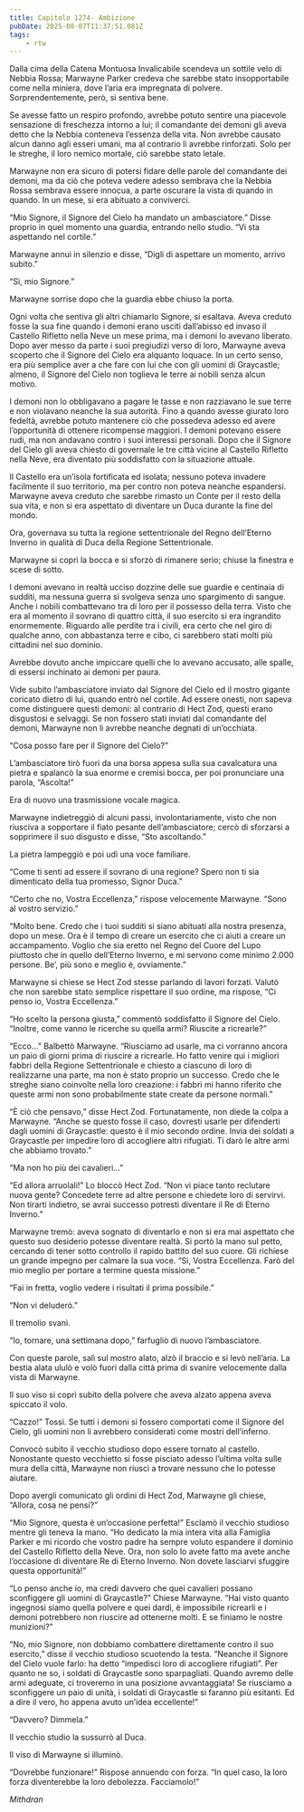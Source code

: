 ```yaml
---
title: Capitolo 1274- Ambizione
pubDate: 2025-08-07T11:37:51.081Z
tags:
    - rtw
---
```



Dalla cima della Catena Montuosa Invalicabile scendeva un sottile velo di Nebbia Rossa; Marwayne Parker credeva che sarebbe stato insopportabile come nella miniera, dove l’aria era impregnata di polvere. Sorprendentemente, però, si sentiva bene.


Se avesse fatto un respiro profondo, avrebbe potuto sentire una piacevole sensazione di freschezza intorno a lui; il comandante dei demoni gli aveva detto che la Nebbia conteneva l’essenza della vita. Non avrebbe causato alcun danno agli esseri umani, ma al contrario li avrebbe rinforzati. Solo per le streghe, il loro nemico mortale, ciò sarebbe stato letale.


Marwayne non era sicuro di potersi fidare delle parole del comandante dei demoni, ma da ciò che poteva vedere adesso sembrava che la Nebbia Rossa sembrava essere innocua, a parte oscurare la vista di quando in quando. In un mese, si era abituato a conviverci.


“Mio Signore, il Signore del Cielo ha mandato un ambasciatore.” Disse proprio in quel momento una guardia, entrando nello studio. “Vi sta aspettando nel cortile.”


Marwayne annuì in silenzio e disse, “Digli di aspettare un momento, arrivo subito.”


“Sì, mio Signore.”


Marwayne sorrise dopo che la guardia ebbe chiuso la porta.


Ogni volta che sentiva gli altri chiamarlo Signore, si esaltava. Aveva creduto fosse la sua fine quando i demoni erano usciti dall’abisso ed invaso il Castello Rifletto nella Neve un mese prima, ma i demoni lo avevano liberato. Dopo aver messo da parte i suoi pregiudizi verso di loro, Marwayne aveva scoperto che il Signore del Cielo era alquanto loquace. In un certo senso, era più semplice aver a che fare con lui che con gli uomini di Graycastle; almeno, il Signore del Cielo non toglieva le terre ai nobili senza alcun motivo.


I demoni non lo obbligavano a pagare le tasse e non razziavano le sue terre e non violavano neanche la sua autorità. Fino a quando avesse giurato loro fedeltà, avrebbe potuto mantenere ciò che possedeva adesso ed avere l’opportunità di ottenere ricompense maggiori. I demoni potevano essere rudi, ma non andavano contro i suoi interessi personali. Dopo che il Signore del Cielo gli aveva chiesto di governale le tre città vicine al Castello Rifletto nella Neve, era diventato più soddisfatto con la situazione attuale.


Il Castello era un’isola fortificata ed isolata; nessuno poteva invadere facilmente il suo territorio, ma per contro non poteva neanche espandersi. Marwayne aveva creduto che sarebbe rimasto un Conte per il resto della sua vita, e non si era aspettato di diventare un Duca durante la fine del mondo.


Ora, governava su tutta la regione settentrionale del Regno dell’Eterno Inverno in qualità di Duca della Regione Settentrionale.


Marwayne si coprì la bocca e si sforzò di rimanere serio; chiuse la finestra e scese di sotto.


I demoni avevano in realtà ucciso dozzine delle sue guardie e centinaia di sudditi, ma nessuna guerra si svolgeva senza uno spargimento di sangue. Anche i nobili combattevano tra di loro per il possesso della terra. Visto che era al momento il sovrano di quattro città, il suo esercito si era ingrandito enormemente. Riguardo alle perdite tra i civili, era certo che nel giro di qualche anno, con abbastanza terre e cibo, ci sarebbero stati molti più cittadini nel suo dominio.


Avrebbe dovuto anche impiccare quelli che lo avevano accusato, alle spalle, di essersi inchinato ai demoni per paura.


Vide subito l’ambasciatore inviato dal Signore del Cielo ed il mostro gigante coricato dietro di lui, quando entrò nel cortile. Ad essere onesti, non sapeva come distinguere questi demoni: al contrario di Hect Zod, questi erano disgustosi e selvaggi. Se non fossero stati inviati dal comandante del demoni, Marwayne non li avrebbe neanche degnati di un’occhiata.


“Cosa posso fare per il Signore del Cielo?”


L’ambasciatore tirò fuori da una borsa appesa sulla sua cavalcatura una pietra e spalancò la sua enorme e cremisi bocca, per poi pronunciare una parola, “Ascolta!”


Era di nuovo una trasmissione vocale magica.


Marwayne indietreggiò di alcuni passi, involontariamente, visto che non riusciva a sopportare il fiato pesante dell’ambasciatore; cercò di sforzarsi a sopprimere il suo disgusto e disse, “Sto ascoltando.”


La pietra lampeggiò e poi udì una voce familiare.


“Come ti senti ad essere il sovrano di una regione? Spero non ti sia dimenticato della tua promesso, Signor Duca.”


“Certo che no, Vostra Eccellenza,” rispose velocemente Marwayne. “Sono al vostro servizio.”


“Molto bene. Credo che i tuoi sudditi si siano abituati alla nostra presenza, dopo un mese. Ora è il tempo di creare un esercito che ci aiuti a creare un accampamento. Voglio che sia eretto nel Regno del Cuore del Lupo piuttosto che in quello dell’Eterno Inverno, e mi servono come minimo 2.000 persone. Be’, più sono e meglio è, ovviamente.”


Marwayne si chiese se Hect Zod stesse parlando di lavori forzati. Valutò che non sarebbe stato semplice rispettare il suo ordine, ma rispose, “Ci penso io, Vostra Eccellenza.”


“Ho scelto la persona giusta,” commentò soddisfatto il Signore del Cielo. “Inoltre, come vanno le ricerche su quella armi? Riuscite a ricrearle?”


“Ecco…” Balbettò Marwayne. “Riusciamo ad usarle, ma ci vorranno ancora un paio di giorni prima di riuscire a ricrearle. Ho fatto venire qui i migliori fabbri della Regione Settentrionale e chiesto a ciascuno di loro di realizzarne una parte, ma non è stato proprio un successo. Credo che le streghe siano coinvolte nella loro creazione: i fabbri mi hanno riferito che queste armi non sono probabilmente state create da persone normali.”


“È ciò che pensavo,” disse Hect Zod. Fortunatamente, non diede la colpa a Marwayne. “Anche se questo fosse il caso, dovresti usarle per difenderti dagli uomini di Graycastle: questo è il mio secondo ordine. Invia dei soldati a Graycastle per impedire loro di accogliere altri rifugiati. Ti darò le altre armi che abbiamo trovato.”


“Ma non ho più dei cavalieri…”


“Ed allora arruolali!” Lo bloccò Hect Zod. “Non vi piace tanto reclutare nuova gente? Concedete terre ad altre persone e chiedete loro di servirvi. Non tirarti indietro, se avrai successo potresti diventare il Re di Eterno Inverno.”


Marwayne tremò: aveva sognato di diventarlo e non si era mai aspettato che questo suo desiderio potesse diventare realtà. Si portò la mano sul petto, cercando di tener sotto controllo il rapido battito del suo cuore. Gli richiese un grande impegno per calmare la sua voce. “Sì, Vostra Eccellenza. Farò del mio meglio per portare a termine questa missione.”


“Fai in fretta, voglio vedere i risultati il prima possibile.”


“Non vi deluderò.”


Il tremolio svanì.


“Io, tornare, una settimana dopo,” farfugliò di nuovo l’ambasciatore.


Con queste parole, salì sul mostro alato, alzò il braccio e si levò nell’aria. La bestia alata ululò e volò fuori dalla città prima di svanire velocemente dalla vista di Marwayne.


Il suo viso si coprì subito della polvere che aveva alzato appena aveva spiccato il volo.


“Cazzo!” Tossì. Se tutti i demoni si fossero comportati come il Signore del Cielo, gli uomini non li avrebbero considerati come mostri dell’inferno.


Convocò subito il vecchio studioso dopo essere tornato al castello. Nonostante questo vecchietto si fosse pisciato adesso l’ultima volta sulle mura della città, Marwayne non riuscì a trovare nessuno che lo potesse aiutare.


Dopo avergli comunicato gli ordini di Hect Zod, Marwayne gli chiese, “Allora, cosa ne pensi?”


“Mio Signore, questa è un’occasione perfetta!” Esclamò il vecchio studioso mentre gli teneva la mano. “Ho dedicato la mia intera vita alla Famiglia Parker e mi ricordo che vostro padre ha sempre voluto espandere il dominio del Castello Rifletto della Neve. Ora, non solo lo avete fatto ma avete anche l’occasione di diventare Re di Eterno Inverno. Non dovete lasciarvi sfuggire questa opportunità!”


“Lo penso anche io, ma credi davvero che quei cavalieri possano sconfiggere gli uomini di Graycastle?” Chiese Marwayne. “Hai visto quanto ingegnosi siamo quella polvere e quei dardi, è impossibile ricrearli e i demoni potrebbero non riuscire ad ottenerne molti. E se finiamo le nostre munizioni?”


“No, mio Signore, non dobbiamo combattere direttamente contro il suo esercito,” disse il vecchio studioso scuotendo la testa. “Neanche il Signore del Cielo vuole farlo: ha detto “impedisci loro di accogliere rifugiati”. Per quanto ne so, i soldati di Graycastle sono sparpagliati. Quando avremo delle armi adeguate, ci troveremo in una posizione avvantaggiata! Se riusciamo a sconfiggere un paio di unità, i soldati di Graycastle si faranno più esitanti. Ed a dire il vero, ho appena avuto un’idea eccellente!”


“Davvero? Dimmela.”


Il vecchio studio la sussurrò al Duca.


Il viso di Marwayne si illuminò.


“Dovrebbe funzionare!” Rispose annuendo con forza. “In quel caso, la loro forza diventerebbe la loro debolezza. Facciamolo!”






<em>Mithdran </em>
                                


                                



